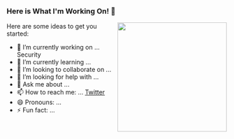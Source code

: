 ### Here is What I'm Working On! 👋

<img align="right" src="https://octodex.github.com/fintechtocat/" height="250">

Here are some ideas to get you started:

- 🔭 I’m currently working on ... Security
- 🌱 I’m currently learning ...
- 👯 I’m looking to collaborate on ...
- 🤔 I’m looking for help with ...
- 💬 Ask me about ...
- 📫 How to reach me: ... [Twitter](https://twitter.com/0xS3cr3t_)
- 😄 Pronouns: ...
- ⚡ Fun fact: ...

